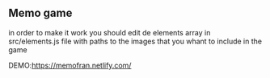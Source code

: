## Memo game

in order to make it work you should edit de elements array in src/elements.js file with paths to the images that you whant to include in the game

DEMO:https://memofran.netlify.com/ 